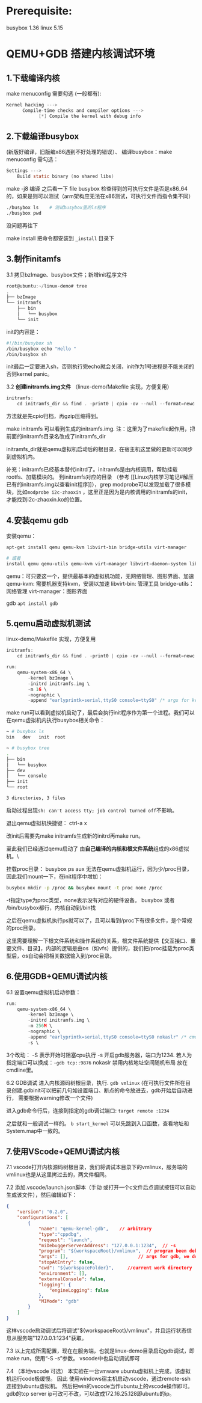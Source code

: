 
# Prerequisite:

busybox   1.36
linux     5.15


# QEMU+GDB 搭建内核调试环境

## 1.下载编译内核
make menuconfig 需要勾选 (一般都有):
```c
Kernel hacking --->  
	  Compile-time checks and compiler options --->  
		    [*] Compile the kernel with debug info
```

## 2.下载编译busybox
(新版好编译，旧版编x86遇到不好处理的错误）、
编译busybox：make menuconfig 需勾选：
```c
Settings --->
	Build static binary (no shared libs)
```

make -j8  编译
之后看一下  file busybox 
检查得到的可执行文件是否是x86_64的，如果是则可以测试（arm架构应无法在x86测试，可执行文件而指令集不同）
```sh
./busybox ls    # 测试busybox里的ls程序
./busybox pwd
```
没问题再往下

make install
把命令都安装到 `_install` 目录下


## 3.制作initamfs

3.1 拷贝bzImage、busybox文件；新增init程序文件
```c
root@ubuntu:~/linux-demo# tree
.
├── bzImage
└── initramfs
    ├── bin
    │   └── busybox
    └── init
```

init的内容是：
```sh
#!/bin/busybox sh  
/bin/busybox echo "Hello "  
/bin/busybox sh
```
init最后一定要进入sh，否则执行完echo就会关闭，init作为1号进程是不能关闭的否则kernel panic。

3.2 **创建initramfs.img文件** （linux-demo/Makefile 实现，方便复用）
```c makefile
initramfs:
	cd initramfs_dir && find . -print0 | cpio -ov --null --format=newc | gzip -9 > ../initramfs.img
```
方法就是先cpio归档，再gzip压缩得到。

make initramfs 可以看到生成的initramfs.img. 
注：这里为了makefile起作用，把前面的initramfs目录名改成了initramfs_dir

initramfs_dir就是qemu虚拟机启动后的根目录，在宿主机这里做的更新可以同步到虚拟机内。

补充：initramfs已经基本替代initrd了。initramfs是由内核调用，帮助挂载rootfs、加载模块的。 
到initramfs对应的目录 （参考 [[Linux内核学习笔记#解压已有的initramfs.img以查看init程序]]），grep modprobe可以发现加载了很多模块，比如`modprobe i2c-zhaoxin` ，这里正是因为是内核调用的initramfs的init，才能找到i2c-zhaoxin.ko的位置。


## 4.安装qemu  gdb
安装qemu：
```sh
apt-get install qemu qemu-kvm libvirt-bin bridge-utils virt-manager

# 或者
install qemu qemu-utils qemu-kvm virt-manager libvirt-daemon-system libvirt-clients bridge-utils
```
qemu：可只要这一个，提供最基本的虚拟机功能，无网络管理、图形界面、加速
qemu-kvm: 需要机器支持kvm，安装以加速
libvirt-bin: 管理工具
bridge-utils：网络管理
virt-manager：图形界面

gdb
`apt install gdb`


## 5.qemu启动虚拟机测试 

linux-demo/Makefile 实现，方便复用

```c makefile
initramfs:
	cd initramfs_dir && find . -print0 | cpio -ov --null --format=newc | gzip -9 > ../initramfs.img

run:
	qemu-system-x86_64 \
		-kernel bzImage \
		-initrd initramfs.img \
		-m 1G \
		-nographic \
		-append "earlyprintk=serial,ttyS0 console=ttyS0" /* args for kernel */         
```

make run可以看到虚拟机启动了，最后会执行init程序作为第一个进程。我们可以在qemu虚拟机内执行busybox相关命令：
```sh
~ # busybox ls
bin   dev   init  root

~ # busybox tree
.
├── bin
│   └── busybox
├── dev
│   └── console
├── init
└── root

3 directories, 3 files
```
启动过程出现`sh: can't access tty; job control turned off`不影响。

退出qemu虚拟机快捷键： ctrl-a  x

改init后需要先make initramfs生成新的initrd再make run。

至此我们已经通过qemu启动了 由**自己编译的内核和根文件系统**组成的x86虚拟机。\

挂载proc目录：
busybox ps aux 无法在qemu虚拟机运行，因为少/proc目录，因此我们mount一下，在init程序中增加：
```sh
busybox mkdir -p /proc && busybox mount -t proc none /proc
```
-t指定type为proc类型，none表示没有对应的硬件设备。 busybox 或者 /bin/busybox都行，内核自动到/bin找

之后在qemu虚拟机执行ps就可以了，且可以看到/proc下有很多文件，是个常规的proc目录。

这里需要理解一下根文件系统和操作系统的关系，根文件系统提供【交互接口、重要文件、目录】，内部的逻辑是由os（如vfs）提供的，我们把/proc挂载为proc类型后，os自动会把相关数据输入到/proc目录。


## 6.使用GDB+QEMU调试内核
6.1 设置qemu虚拟机启动参数：
```c makefile
run:
	qemu-system-x86_64 \
		-kernel bzImage \
		-initrd initramfs.img \
		-m 256M \
		-nographic \
		-append "earlyprintk=serial,ttyS0 console=ttyS0 nokaslr" /* cmdline*/            -S \
		-s \
```
3个改动：
-S 表示开始时阻塞cpu执行
-s 开启gdb服务器，端口为1234. 若人为指定端口可以换成：`-gdb tcp::9876`
nokaslr 禁用内核地址空间随机布局  放在cmdline里。

6.2  GDB调试
进入内核源码树根目录，执行.
`gdb vmlinux`
(在可执行文件所在目录创建.gdbinit可以把前几句如设置端口、断点的命令放进去，gdb开始后自动进行， 需要根据warning修改一个文件)


进入gdb命令行后，连接到指定的gdb调试端口:
`target remote :1234`

之后就和一般调试一样的。 
`b start_kernel` 可以先跳到入口函数，查看地址和System.map中一致的。




## 7.使用VScode+QEMU调试内核

7.1 
vscode打开内核源码树根目录，我们将调试本目录下的vmlinux，服务端的vmlinux也是从这里拷过去的，两文件相同。

7.2
添加.vscode/launch.json脚本（手动 或打开一个c文件后点调试按钮可以自动生成该文件），然后编辑如下：
```json
{
    "version": "0.2.0",
    "configurations": [
        {
            "name": "qemu-kernel-gdb",    // arbitrary
            "type":"cppdbg",
            "request": "launch",
            "miDebuggerServerAddress": "127.0.0.1:1234",  // -s
            "program": "${workspaceRoot}/vmlinux",  // program been debuged
            "args": [],                          // args for gdb, we dont need
            "stopAtEntry": false,
            "cwd": "${workspaceFolder}",     //current work directory
            "environment": [],
            "externalConsole": false,
            "logging": {
                "engineLogging": false
            },
            "MIMode": "gdb"
        }
    ]
}
```

这样vscode启动调试后将调试"${workspaceRoot}/vmlinux"，并且运行状态信息从服务端"127.0.0.1:1234"获取。

7.3
以上完成所需配置，现在在服务端，也就是linux-demo目录启动gdb调试，即make run，使用“-S -s”参数。
vscode中也启动调试即可

7.4 （本地vscode 可选）
本实验在一台vmware ubuntu虚拟机上完成，该虚拟机运行code极缓慢。 因此
使用windows宿主机启动vscode，通过remote-ssh连接到ubuntu虚拟机。 然后把win的vscode当作ubuntu上的vscode操作即可。 
gdb的tcp server ip可改可不改，可以改成172.16.25.128即ubuntu的ip。




